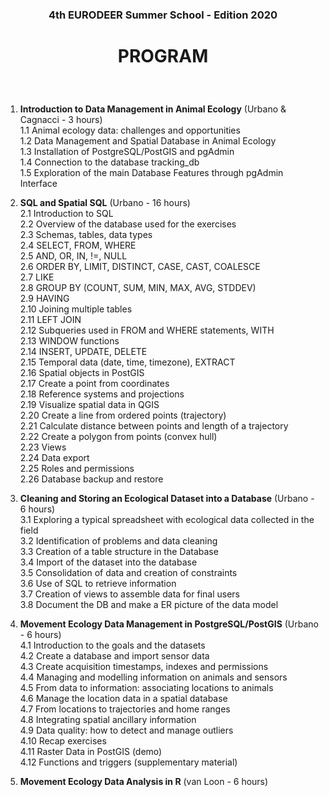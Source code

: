 ### <p align="center">4th EURODEER Summer School - Edition 2020</p>  

# <p align="center">PROGRAM</p>  

&nbsp;

1. **Introduction to Data Management in Animal Ecology** (Urbano & Cagnacci - 3 hours)  
 1.1 Animal ecology data: challenges and opportunities  
 1.2 Data Management and Spatial Database in Animal Ecology  
 1.3 Installation of PostgreSQL/PostGIS and pgAdmin  
 1.4 Connection to the database tracking_db  
 1.5 Exploration of the main Database Features through pgAdmin Interface   

2. **SQL and Spatial SQL** (Urbano - 16 hours)  
 2.1 Introduction to SQL  
 2.2 Overview of the database used for the exercises  
 2.3 Schemas, tables, data types  
 2.4 SELECT, FROM, WHERE  
 2.5 AND, OR, IN, !=, NULL  
 2.6 ORDER BY, LIMIT,  DISTINCT, CASE, CAST, COALESCE  
 2.7 LIKE  
 2.8 GROUP BY (COUNT, SUM, MIN, MAX, AVG, STDDEV)  
 2.9 HAVING  
 2.10 Joining multiple tables  
 2.11 LEFT JOIN  
 2.12 Subqueries used in FROM and WHERE statements, WITH  
 2.13 WINDOW functions  
 2.14 INSERT, UPDATE, DELETE  
 2.15 Temporal data (date, time, timezone), EXTRACT  
 2.16 Spatial objects in PostGIS  
 2.17 Create a point from coordinates  
 2.18 Reference systems and projections  
 2.19 Visualize spatial data in QGIS    
 2.20 Create a line from ordered points (trajectory)  
 2.21 Calculate distance between points and length of a trajectory  
 2.22 Create a polygon from points (convex hull)  
 2.23 Views  
 2.24 Data export  
 2.25 Roles and permissions  
 2.26 Database backup and restore  

3. **Cleaning and Storing an Ecological Dataset into a Database**  (Urbano - 6 hours)  
 3.1 Exploring a typical spreadsheet with ecological data collected in the field  
 3.2 Identification of problems and data cleaning  
 3.3 Creation of a table structure in the Database  
 3.4 Import of the dataset into the database  
 3.5 Consolidation of data and creation of constraints  
 3.6 Use of SQL to retrieve information  
 3.7 Creation of views to assemble data for final users  
 3.8 Document the DB and make a ER picture of the data model  

4. **Movement Ecology Data Management in PostgreSQL/PostGIS**  (Urbano - 6 hours)  
 4.1 Introduction to the goals and the datasets  
 4.2 Create a database and import sensor data  
 4.3 Create acquisition timestamps, indexes and permissions  
 4.4 Managing and modelling information on animals and sensors  
 4.5 From data to information: associating locations to animals  
 4.6 Manage the location data in a spatial database  
 4.7 From locations to trajectories and home ranges  
 4.8 Integrating spatial ancillary information  
 4.9 Data quality: how to detect and manage outliers  
 4.10 Recap exercises  
 4.11 Raster Data in PostGIS (demo)  
 4.12 Functions and triggers (supplementary material)  

5. **Movement Ecology Data Analysis in R** (van Loon - 6 hours)  
